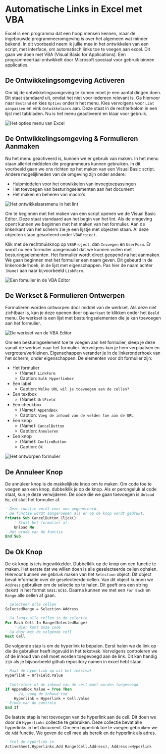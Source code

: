 # Automatische Links in Excel met VBA

Excel is een programma dat een hoop mensen kennen,
maar de ingebouwde programmeeromgeving is over het algemeen wat minder bekend.
In dit voorbeeld neem ik jullie mee in het ontwikkelen van een script,
met interface, om automatisch links toe te voegen aan excel.
Dit gaan we doen met VBA (Visual Basic for Applications).
Een programmeertaal ontwikkelt door Microsoft speciaal voor gebruik binnen applicaties.

## De Ontwikkelingsomgeving Activeren

Om bij de ontwikkelingsomgeving te komen moet je een aantal dingen doen.
Dit staat standaard uit, omdat het niet voor iedereen relevant is.
Ga hiervoor naar `Bestand` en kies `Opties` onderin het menu.
Kies vervolgens voor `Lint aanpassen` en vink `Ontwikkelaars` aan.
Deze staat in de rechterkolom in een lijst met tabbladen.
Nu is het menu geactiveerd en klaar voor gebruik.

![Het opties menu van Excel](./images/excel-opties.png)

## De Ontwikkelingsomgeving & Formulieren Aanmaken

Nu het menu geactiveerd is, kunnen we er gebruik van maken.
In het menu staan allerlei middelen die programmeurs kunnen gebruiken.
In dit voorbeeld gaan we ons richten op het maken van een Visual Basic script.
Andere mogelijkheden van de omgeving zijn onder andere:

- Hulpmiddelen voor het ontwikkelen van invoegtoepassingen
- Het toevoegen van besturingselementen aan het document
- Het maken en beheren van macro's

![Het ontwikkelaarsmenu in het lint](./images/excel-ontwikkelaar.png)

Om te beginnen met het maken van een script openen we de Visual Basic Editor.
Deze staat standaard aan het begin van het lint.
Als de omgeving opent kunnen we beginnen met het maken van het formulier.
Aan de linkerkant van het scherm zie je een lijstje met objecten staan.
Al deze objecten staan gesorteerd onder ```VBAProject```.

Klik met de rechtmuisknop op ```VBAProject```, dan ```Invoegen``` en ```UserForm```.
Er wordt nu een formulier aangemaakt dat we kunnen vullen met besturingselementen.
Het formulier wordt direct geopend na het aanmaken.
We gaan beginnen met het formulier een naam geven.
Dit gebeurd in de linkeronderhoek, in de lijst met eigenschappen.
Pas hier de naam achter ```(Name)``` aan naar bijvoorbeeld ```LinkForm```.

![Een fomulier in de VBA Editor](./images/excel-naming.png)

## De Werkset & Formulieren Ontwerpen

Formulieren worden ontworpen door middel van de werkset.
Als deze niet zichtbaar is,
kan je deze openen door op ```Werkset``` te klikken onder het ```Beeld``` menu.
De werkset is een lijst met besturingselementen die je kan toevoegen aan het formulier.

![De werkset van de VBA Editor](./images/excel-werkset.png)

Om een besturingselement toe te voegen aan het formulier,
sleep je deze vanuit de werkset naar het formulier.
Vervolgens kun je hem verplaatsen en vergroten/verkleinen.
Eigenschappen verander je in de linkeronderhoek van het scherm, onder eigenschappen.
De elementen voor dit formulier zijn:

- Het formulier
  - (Name): ```LinkForm```
  - Caption: ```Bulk Hyperlinker```
- Een label
  - Caption: ```Welke URL wil je toevoegen aan de cellen?```
- Een textbox
  - (Name): ```UrlField```
- Een checkbox
  - (Name): ```AppendBox```
  - Caption: ```Voeg de inhoud van de velden toe aan de URL```
- Een knop
  - (Name): ```CancelButton```
  - Caption: ```Annuleren```
- Een knop
  - (Name): ```ConfirmButton```
  - Caption: ```Ok```

![Het ontworpen formulier](./images/excel-editor.png)

## De Annuleer Knop

De annuleer knop is de makkelijkste knop om te maken.
Om code toe te voegen aan een knop, dubbelklik je op de knop.
Als er perongeluk al code staat, kun je deze verwijderen.
De code die we gaan toevoegen is ```Unload Me```,
dit sluit het formulier af.

```vb
' Deze functie wordt voor ons gegenereerd.
' De functie wordt aangeroepen als er op de knop wordt gedrukt.  
Private Sub CancelButton_Click()
    ' Sluit het formulier af.
    Unload Me
' Het einde van de functie
End Sub
```

## De Ok Knop

De ok knop is iets ingewikkelder. Dubbelklik op de knop om een functie te maken.
Het eerste dat we willen doen is alle geselecteerde cellen ophalen.
Hiervoor kunnen we gebruik maken van het ```Selection``` object.
Dit object bevat informatie over de geselecteerde cellen.
Van dit object kunnen we ```Address``` gebruiken om de selectie op te halen.
Dit geeft ons een string (tekst) in het format ```$A$1:$C$5```.
Daarna kunnen we met een ```For Each``` en ```Range``` alle cellen af gaan.

```vb
' Selecteer alle cellen
SelectedRange = Selection.Address

' Ga langs alle cellen in de selectie
For Each Cell In Range(SelectedRange)
    ' Hier komt onze code
' Ga door met de volgende cell
Next Cell
```

De volgende stap is om de hyperlink te bepalen.
Eerst halen we de link op die de gebruiker heeft ingevuld in het tekstvak.
Vervolgens controleren we of de inhoud van cell moet worden toegevoegd aan de link.
Dit kan handig zijn als je bijvoorbeeld github repository namen in excel hebt staan.

```vb
' Haal de hyperlink op uit het tekstvak
Hyperlink = UrlField.Value
        
' Controleer of de inhoud van de cell moet worden toegevoegd
If AppendBox.Value = True Then
    ' Ja, voeg de inhoud toe
    Hyperlink = Hyperlink + Cell.Value
' Einde van de controle
End If
```

De laatste stap is het toevoegen van de hyperlink aan de cell.
Dit doen we door de ```Hyperlinks``` collectie te gebruiken.
Deze collectie bevat alle hyperlinks in het document.
Om een hyperlink toe te voegen gebruiken we de ```Add``` functie.
We geven de cell mee als bereik en de hyperlink als adres.

```vb
' Stel de hyperlink in
ActiveSheet.Hyperlinks.Add Range(Cell.Address), Address:=Hyperlink
```
